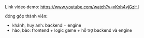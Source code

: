 Link video demo:
https://www.youtube.com/watch?v=vKxh4vjGzHI

đóng góp thành viên:
- khánh, huy anh: backend + engine
- hào, bảo: frontend + logic game + hỗ trợ backend và engine
